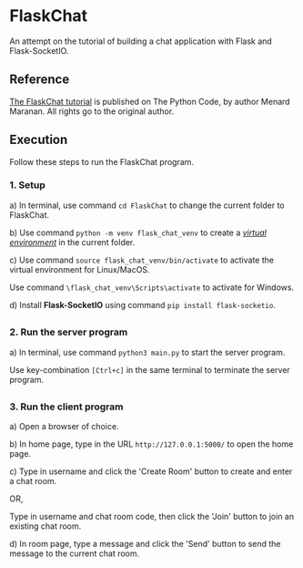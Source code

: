 # FlaskChat
An attempt on the tutorial of building a chat application with Flask and Flask-SocketIO.

## Reference
[The FlaskChat tutorial](https://thepythoncode.com/article/how-to-build-a-chat-app-in-python-using-flask-and-flasksocketio) is published on The Python Code, by author Menard Maranan. All rights go to the original author.

## Execution
Follow these steps to run the FlaskChat program.
### 1. Setup
a) In terminal, use command ```cd FlaskChat``` to change the current folder to FlaskChat.

b) Use command ```python -m venv flask_chat_venv``` to create a [_virtual environment_](https://docs.python.org/3/library/venv.html) in the current folder.

c) Use command ```source flask_chat_venv/bin/activate``` to activate the virtual environment for Linux/MacOS. 

Use command ```\flask_chat_venv\Scripts\activate``` to activate for Windows.

d) Install **Flask-SocketIO** using command ```pip install flask-socketio```.

##

### 2. Run the server program
a) In terminal, use command ```python3 main.py``` to start the server program.

Use key-combination ```[Ctrl+c]``` in the same terminal to terminate the server program.

##

### 3. Run the client program
a) Open a browser of choice.

b) In home page, type in the URL ```http://127.0.0.1:5000/``` to open the home page.

c) Type in username and click the 'Create Room' button to create and enter a chat room.

OR,

Type in username and chat room code, then click the 'Join' button to join an existing chat room.

d) In room page, type a message and click the 'Send' button to send the message to the current chat room.
